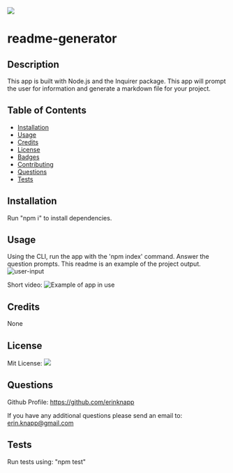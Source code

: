 <img src="https://img.shields.io/badge/License-MIT-blue">

  # readme-generator

  ## Description

  This app is built with Node.js and the Inquirer package. This app will prompt the user for information and generate a markdown file for your project.

  ## Table of Contents

  * [Installation](#installation)
  * [Usage](#usage)
  * [Credits](#credits)
  * [License](#license)
  * [Badges](#badges)
  * [Contributing](#constributing)
  * [Questions](#questions)
  * [Tests](#tests)

  ## Installation

  Run "npm i" to install dependencies.

  ## Usage

  Using the CLI, run the app with the 'npm index' command. Answer the question prompts. This readme is an example of the project output.
  ![user-input](https://i.imgur.com/YIIpPSR.png)
  
  Short video:
  ![Example of app in use](https://i.imgur.com/R1sfV16.gif)
  
  ## Credits

  None

  ## License
  Mit License: <img src="https://img.shields.io/badge/License-MIT-blue">

  ## Questions

  Github Profile: https://github.com/erinknapp

  If you have any additional questions please send an email to: <erin.knapp@gmail.com>

  ## Tests

  Run tests using: "npm test"  

